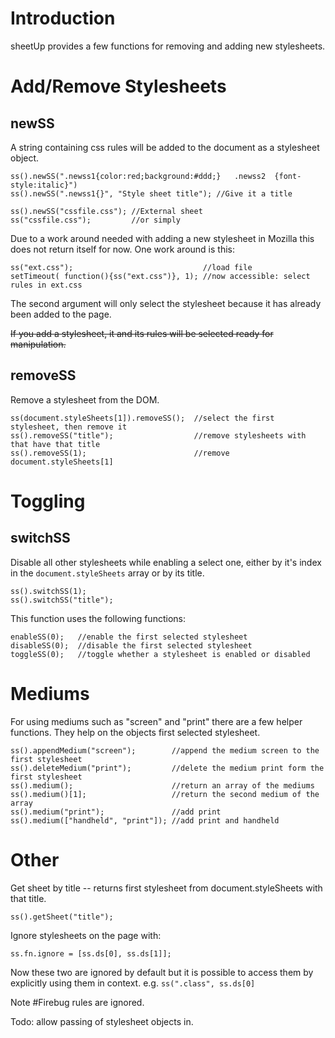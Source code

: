 # Introduction #

sheetUp provides a few functions for removing and adding new stylesheets.

# Add/Remove Stylesheets #
## newSS ##
A string containing css rules will be added to the document as a stylesheet object.
```
ss().newSS(".newss1{color:red;background:#ddd;}   .newss2  {font-style:italic}")
ss().newSS(".newss1{}", "Style sheet title"); //Give it a title

ss().newSS("cssfile.css"); //External sheet
ss("cssfile.css");         //or simply
```
Due to a work around needed with adding a new stylesheet in Mozilla this does not return itself for now. One work around is this:
```
ss("ext.css");                             //load file
setTimeout( function(){ss("ext.css")}, 1); //now accessible: select rules in ext.css

```
The second argument will only select the stylesheet because it has already been added to the page.


~~If you add a stylesheet, it and its rules will be selected ready for manipulation.~~




## removeSS ##
Remove a stylesheet from the DOM.
```
ss(document.styleSheets[1]).removeSS();  //select the first stylesheet, then remove it
ss().removeSS("title");                  //remove stylesheets with that have that title
ss().removeSS(1);                        //remove document.styleSheets[1]
```





# Toggling #

## switchSS ##
Disable all other stylesheets while enabling a select one, either by it's index in the `document.styleSheets` array or by its title.
```
ss().switchSS(1);  
ss().switchSS("title");                 
```
This function uses the following functions:
```
enableSS(0);   //enable the first selected stylesheet
disableSS(0);  //disable the first selected stylesheet
toggleSS(0);   //toggle whether a stylesheet is enabled or disabled
```



# Mediums #
For using mediums such as "screen" and "print" there are a few helper functions. They help on the objects first selected stylesheet.
```
ss().appendMedium("screen");        //append the medium screen to the first stylesheet
ss().deleteMedium("print");         //delete the medium print form the first stylesheet
ss().medium();                      //return an array of the mediums
ss().medium()[1];                   //return the second medium of the array
ss().medium("print");               //add print
ss().medium(["handheld", "print"]); //add print and handheld
```

# Other #

Get sheet by title -- returns first stylesheet from document.styleSheets with that title.
```
ss().getSheet("title");
```

Ignore stylesheets on the page with:
```
ss.fn.ignore = [ss.ds[0], ss.ds[1]];
```
Now these two are ignored by default but it is possible to access them by explicitly using them in context. e.g. `ss(".class", ss.ds[0]`

Note #Firebug rules are ignored.

Todo: allow passing of stylesheet objects in.
